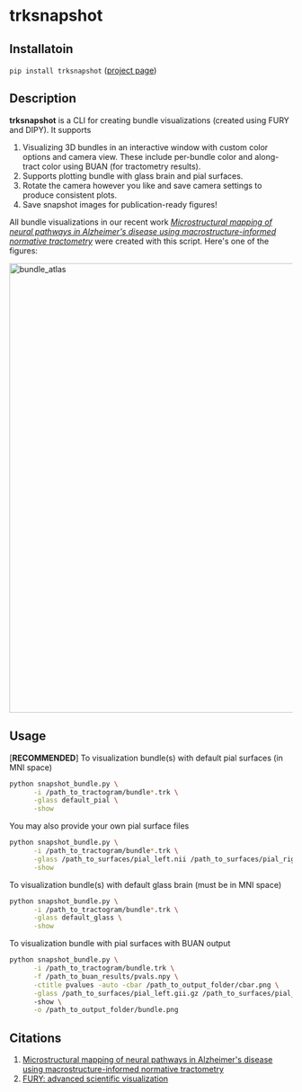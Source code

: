 # trksnapshot

## Installatoin
 `pip install trksnapshot` ([project page]([https://pypi.org/project/trksnapshot))

## Description
**trksnapshot** is a CLI for creating bundle visualizations (created using FURY and DIPY). It supports  
1. Visualizing 3D bundles in an interactive window with custom color options and camera view. These include per-bundle color and along-tract color using BUAN (for tractometry results).
2. Supports plotting bundle with glass brain and pial surfaces.
3. Rotate the camera however you like and save camera settings to produce consistent plots.
4. Save snapshot images for publication-ready figures!

All bundle visualizations in our recent work [*Microstructural mapping of neural pathways in Alzheimer's disease using macrostructure-informed normative tractometry*](https://doi.org/10.1002/alz.14371) were created with this script. Here's one of the figures:

<img src="assets/atlas_bundles.jpg" alt="bundle_atlas" width="800">

## Usage

[**RECOMMENDED**] To visualization bundle(s) with default pial surfaces (in MNI space)
```bash
python snapshot_bundle.py \
      -i /path_to_tractogram/bundle*.trk \
      -glass default_pial \
      -show
```
You may also provide your own pial surface files
```bash
python snapshot_bundle.py \
      -i /path_to_tractogram/bundle*.trk \
      -glass /path_to_surfaces/pial_left.nii /path_to_surfaces/pial_right.nii \
      -show
```

To visualization bundle(s) with default glass brain (must be in MNI space)
```bash
python snapshot_bundle.py \
      -i /path_to_tractogram/bundle*.trk \
      -glass default_glass \
      -show
```

To visualization bundle with pial surfaces with BUAN output
```bash
python snapshot_bundle.py \
      -i /path_to_tractogram/bundle.trk \
      -f /path_to_buan_results/pvals.npy \
      -ctitle pvalues -auto -cbar /path_to_output_folder/cbar.png \
      -glass /path_to_surfaces/pial_left.gii.gz /path_to_surfaces/pial_right.gii.gz
      -show \
      -o /path_to_output_folder/bundle.png
```

## Citations
1. [Microstructural mapping of neural pathways in Alzheimer's disease using macrostructure-informed normative tractometry
](https://doi.org/10.1002/alz.14371)
2. [FURY: advanced scientific visualization](10.21105/joss.03384)
